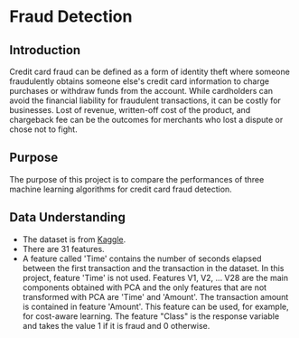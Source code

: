 # Fraud Detection
## Introduction
Credit card fraud can be defined as a form of identity theft where someone fraudulently obtains someone else's credit card information to charge purchases or withdraw funds from the account. While cardholders can avoid the financial liability for fraudulent transactions, it can be costly for businesses. Lost of revenue, written-off cost of the product, and chargeback fee can be the outcomes for merchants who lost a dispute or chose not to fight.
## Purpose
The purpose of this project is to compare the performances of three machine learning algorithms for credit card fraud detection.
## Data Understanding
- The dataset is from <a href="https://www.kaggle.com/datasets/mlg-ulb/creditcardfraud">Kaggle</a>. 
- There are 31 features. 
- A feature called 'Time' contains the number of seconds elapsed between the first transaction and the transaction in the dataset. In this project, feature 'Time' is not used. Features V1, V2, ... V28 are the main components obtained with PCA and the only features that are not transformed with PCA are 'Time' and 'Amount'. The transaction amount is contained in feature 'Amount'. This feature can be used, for example, for cost-aware learning. The feature "Class" is the response variable and takes the value 1 if it is fraud and 0 otherwise.
